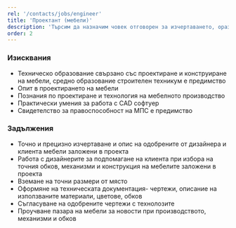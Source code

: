 ```yaml
---
rel: '/contacts/jobs/engineer'
title: 'Проектант (мебели)'
description: 'Търсим да назначим човек отговорен за изчертаването, оразмеряването и описването на мебелите и обзавеждането заложени и одобрени от интериорните ни дизайнери  в интериорните проекти, които правим. От наша страна предлагаме място с отлична организация на работата, където ще можете да се развивате и да работите с едни от най-добрите професионалисти. Опитът в областта на мебелното проектиране и производство е задължителен. За да добием представа за опита Ви в проектирането на мебели и обзавеждане, е задължително да ни изпратите примерни чертежи с проекти, които сте правили. '
order: 2
---
```

### Изисквания
* Техническо образование свързано със проектиране и конструиране на мебели, средно образование строителен техникум е предимство 
* Опит в проектирането на мебели
* Познания  по проектиране и технология на мебелното производство
* Практически умения за работа с CAD софтуер
* Свидетелство за правоспособност на МПС е предимство

### Задължения
* Точно и прецизно изчертаване и опис на одобрените от дизайнера и клиента мебели заложени в проекта
* Работа с дизайнерите за подпомагане на клиента при избора на точния обков, механизми и конструкция на мебелите заложени в проекта
* Вземане на точни размери от място
* Оформяне на техническата документация- чертежи, описание на използваните материали, цветове, обков
* Съгласуване на одобрените чертежи с технолозите
* Проучване пазара на мебели за новости при производството, механизми и обков